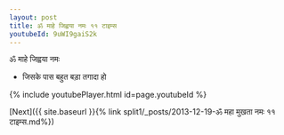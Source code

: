```yaml
---
layout: post
title: ॐ माहे जिह्वया नमः ११ टाइम्स
youtubeId: 9uWI9gaiS2k
---
```

 
 
 ॐ माहे जिह्वया नमः  
 
 -  जिसके पास बहुत बड़ा तगादा हो 
 
  
 
  
 
 
 
 
 
 


{% include youtubePlayer.html id=page.youtubeId %}
 
[Next]({{ site.baseurl }}{% link  split1/_posts/2013-12-19-ॐ महा मुखता नमः ११ टाइम्स.md%})
 
